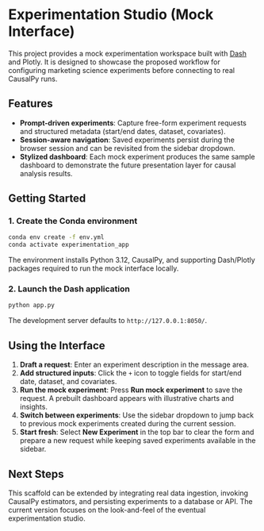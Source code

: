 # Experimentation Studio (Mock Interface)

This project provides a mock experimentation workspace built with [Dash](https://dash.plotly.com/) and Plotly. It is designed to showcase the proposed workflow for configuring marketing science experiments before connecting to real CausalPy runs.

## Features

- **Prompt-driven experiments**: Capture free-form experiment requests and structured metadata (start/end dates, dataset, covariates).
- **Session-aware navigation**: Saved experiments persist during the browser session and can be revisited from the sidebar dropdown.
- **Stylized dashboard**: Each mock experiment produces the same sample dashboard to demonstrate the future presentation layer for causal analysis results.

## Getting Started

### 1. Create the Conda environment

```bash
conda env create -f env.yml
conda activate experimentation_app
```

The environment installs Python 3.12, CausalPy, and supporting Dash/Plotly packages required to run the mock interface locally.

### 2. Launch the Dash application

```bash
python app.py
```

The development server defaults to `http://127.0.0.1:8050/`.

## Using the Interface

1. **Draft a request**: Enter an experiment description in the message area.
2. **Add structured inputs**: Click the `+` icon to toggle fields for start/end date, dataset, and covariates.
3. **Run the mock experiment**: Press **Run mock experiment** to save the request. A prebuilt dashboard appears with illustrative charts and insights.
4. **Switch between experiments**: Use the sidebar dropdown to jump back to previous mock experiments created during the current session.
5. **Start fresh**: Select **New Experiment** in the top bar to clear the form and prepare a new request while keeping saved experiments available in the sidebar.

## Next Steps

This scaffold can be extended by integrating real data ingestion, invoking CausalPy estimators, and persisting experiments to a database or API. The current version focuses on the look-and-feel of the eventual experimentation studio.
